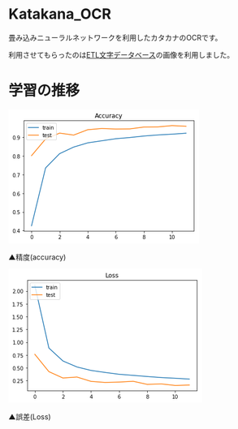 # Katakana_OCR
畳み込みニューラルネットワークを利用したカタカナのOCRです。

利用させてもらったのは[ETL文字データベース](http://etlcdb.db.aist.go.jp/?lang=ja)の画像を利用しました。


# 学習の推移

![](https://raw.githubusercontent.com/devinoue/Katakana_OCR/master/katakana_acuuracy.png)

▲精度(accuracy)





![](https://raw.githubusercontent.com/devinoue/Katakana_OCR/master/katakana_loss.png)

▲誤差(Loss)
